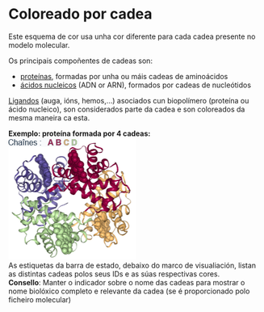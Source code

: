 # Coloreado por cadea
Este esquema de cor usa unha cor diferente para cada cadea presente no modelo molecular.

Os principais compoñentes de cadeas son:
* [proteínas](lexicon-protein), formadas por unha ou máis cadeas de aminoácidos
* [ácidos nucleicos](lexicon-nucleic) (ADN or ARN), formados por cadeas de nucleótidos

[Ligandos](lexicon-ligand) (auga, ións, hemos,...) asociados cun biopolímero (proteína ou ácido nucleico), son considerados parte da cadea e son coloreados da mesma maneira ca esta.  

**Exemplo: proteína formada por 4 cadeas:**  
![Hemoglobina coloreada por cadeas](static/img/colochain.png)    
As estiquetas da barra de estado, debaixo do marco de visualiación, listan as distintas cadeas polos seus IDs e as súas respectivas cores.  
**Consello**: Manter o indicador sobre o nome das cadeas para mostrar o nome biolóxico completo e relevante da cadea (se é proporcionado polo ficheiro molecular)
